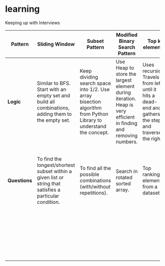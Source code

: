 # learning
Keeping up with Interviews

| Pattern                     | Sliding Window                                          | Subset Pattern                                        | Modified Binary Search Pattern                      | Top k elements                                           | DFS                                                    | Topological Sort                                | Binary Tree BFS                                   | Two Pointer                                          |
|-----------------------------|---------------------------------------------------------|-------------------------------------------------------|------------------------------------------------------|---------------------------------------------------------|--------------------------------------------------------|-------------------------------------------------|----------------------------------------------------|-----------------------------------------------------|
| **Logic**                    | Similar to BFS. Start with an empty set and build all combinations, adding them to the empty set. | Keep dividing search space into 1/2. Use array bisection algorithm from Python Library to understand the concept. | Use Heap to store the largest element during iteration. Heap is very efficient in finding and removing numbers. | Uses recursion. Travels from left until it hits a dead-end and gathers the steps and traverses the right. | Directed Acyclic Graph. 1. One-way connection 2. No cyclic/loop | Uses queue. Goes to all branches rather in each level. | Need to traverse a sorted array.              |
| **Questions**                | To find the longest/shortest subset within a given list or string that satisfies a particular condition. | To find all the possible combinations (with/without repetitions). | Search in rotated sorted array.                       | Top ranking elements from a dataset.                    | Maximum depth of binary tree.                      | Course schedule                                     | Level order reversal of Binary tree.             | Return index of 2 numbers that add up to a target number in a sorted array. |
|                             |                                                         |                                                       |                                                      |                                                         |                                                        |                                                 | Find triplets (3 numbers) that add up to 0 in a sorted array. |
